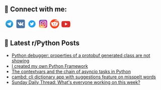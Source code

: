 ## 🔎 Connect with me:
[<img src="https://github.com/bullbesh/bullbesh/blob/main/images/Telegram.png" width="32" height="32" />](https://t.me/bullbesh)
[<img src="https://github.com/bullbesh/bullbesh/blob/main/images/VK.png" width="32" height="32" />](https://vk.com/bullbesh)
[<img src="https://github.com/bullbesh/bullbesh/blob/main/images/Twitter.png" width="32" height="32" />](https://twitter.com/bullbesh1)
[<img src="https://github.com/bullbesh/bullbesh/blob/main/images/Instagram.png" width="32" height="32" />](https://www.instagram.com/bullbesh)
[<img src="https://github.com/bullbesh/bullbesh/blob/main/images/Reddit.png" width="32" height="32" />](https://www.reddit.com/user/bullbesh)
[<img src="https://github.com/bullbesh/bullbesh/blob/main/images/YouTube.png" width="32" height="32" />](https://www.youtube.com/channel/UCtfjRs6uzgq5mfm8S06WTcg)

## 📕 Latest r/Python Posts
<!-- BLOG-POST-LIST:START -->
- [Python debugger: properties of a protobuf generated class are not showing](https://www.reddit.com/r/Python/comments/1epspma/python_debugger_properties_of_a_protobuf/)
- [I created my own Python Framework](https://www.reddit.com/r/Python/comments/1epml72/i_created_my_own_python_framework/)
- [The contextvars and the chain of asyncio tasks in Python](https://www.reddit.com/r/Python/comments/1ephl0g/the_contextvars_and_the_chain_of_asyncio_tasks_in/)
- [cambd: cli dictionary app with suggestions feature on misspelt words](https://www.reddit.com/r/Python/comments/1epe9oa/cambd_cli_dictionary_app_with_suggestions_feature/)
- [Sunday Daily Thread: What&#39;s everyone working on this week?](https://www.reddit.com/r/Python/comments/1ep73kv/sunday_daily_thread_whats_everyone_working_on/)
<!-- BLOG-POST-LIST:END -->
